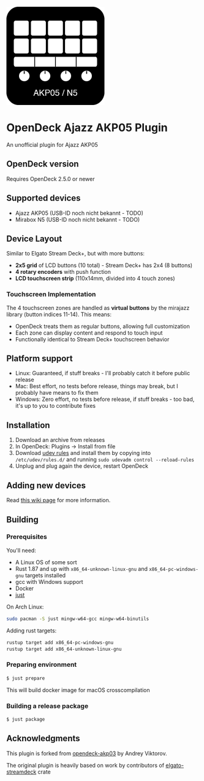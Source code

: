 ![Plugin Icon](assets/icon.png)

# OpenDeck Ajazz AKP05 Plugin

An unofficial plugin for Ajazz AKP05

## OpenDeck version

Requires OpenDeck 2.5.0 or newer

## Supported devices

- Ajazz AKP05 (USB-ID noch nicht bekannt - TODO)
- Mirabox N5 (USB-ID noch nicht bekannt - TODO)

## Device Layout

Similar to Elgato Stream Deck+, but with more buttons:
- **2x5 grid** of LCD buttons (10 total) - Stream Deck+ has 2x4 (8 buttons)
- **4 rotary encoders** with push function
- **LCD touchscreen strip** (110x14mm, divided into 4 touch zones)

### Touchscreen Implementation

The 4 touchscreen zones are handled as **virtual buttons** by the mirajazz library (button indices 11-14). This means:
- OpenDeck treats them as regular buttons, allowing full customization
- Each zone can display content and respond to touch input
- Functionally identical to Stream Deck+ touchscreen behavior

## Platform support

- Linux: Guaranteed, if stuff breaks - I'll probably catch it before public release
- Mac: Best effort, no tests before release, things may break, but I probably have means to fix them
- Windows: Zero effort, no tests before release, if stuff breaks - too bad, it's up to you to contribute fixes

## Installation

1. Download an archive from releases
2. In OpenDeck: Plugins -> Install from file
3. Download [udev rules](./40-opendeck-akp05.rules) and install them by copying into `/etc/udev/rules.d/` and running `sudo udevadm control --reload-rules`
4. Unplug and plug again the device, restart OpenDeck

## Adding new devices

Read [this wiki page](https://github.com/naerschhersch/opendeck-akp05/wiki/Adding-support-for-new-devices) for more information.

## Building

### Prerequisites

You'll need:

- A Linux OS of some sort
- Rust 1.87 and up with `x86_64-unknown-linux-gnu` and `x86_64-pc-windows-gnu` targets installed
- gcc with Windows support
- Docker
- [just](https://just.systems)

On Arch Linux:

```sh
sudo pacman -S just mingw-w64-gcc mingw-w64-binutils
```

Adding rust targets:

```sh
rustup target add x86_64-pc-windows-gnu
rustup target add x86_64-unknown-linux-gnu
```

### Preparing environment

```sh
$ just prepare
```

This will build docker image for macOS crosscompilation

### Building a release package

```sh
$ just package
```

## Acknowledgments

This plugin is forked from [opendeck-akp03](https://github.com/4ndv/opendeck-akp03) by Andrey Viktorov.

The original plugin is heavily based on work by contributors of [elgato-streamdeck](https://github.com/streamduck-org/elgato-streamdeck) crate
